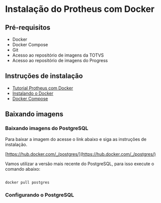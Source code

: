 # Instalação do Protheus com Docker

## Pré-requisitos

- Docker
- Docker Compose
- Git
- Acesso ao repositório de imagens da TOTVS
- Acesso ao repositório de imagens do Progress

## Instruções de instalação

- [Tutorial Protheus com Docker](https://docker-protheus.engpro.totvs.com.br/00-docker/)
- [Instalando o Docker](https://docs.docker.com/get-docker/)
- [Docker Compose](https://docs.docker.com/compose/install/)

## Baixando imagens

### Baixando imagens do PostgreSQL

Para baixar a imagem do acesse o link abaixo e siga as instruções de instalação.

[https://hub.docker.com/_/postgres/](https://hub.docker.com/_/postgres/)

Vamos utilizar a versão mais recente do PostgreSQL, para isso execute o comando abaixo:

```bash

docker pull postgres

```

### Configurando o PostgreSQL
